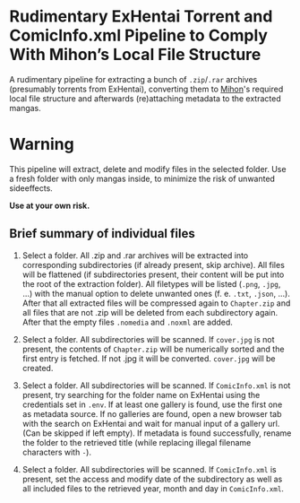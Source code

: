# Rudimentary ExHentai Torrent and ComicInfo.xml Pipeline to Comply With Mihon’s Local File Structure
A rudimentary pipeline for extracting a bunch of `.zip`/`.rar` archives (presumably torrents from ExHentai), converting them to [Mihon](https://mihon.app/)'s required local file structure and afterwards (re)attaching metadata to the extracted mangas.

# Warning
This pipeline will extract, delete and modify files in the selected folder. Use a fresh folder with only mangas inside, to minimize the risk of unwanted sideeffects.

**Use at your own risk.**

## Brief summary of individual files
1. Select a folder. All .zip and .rar archives will be extracted into corresponding subdirectories (if already present, skip archive). All files will be flattened (if subdirectories present, their content will be put into the root of the extraction folder). All filetypes will be listed (`.png`, `.jpg`, ...) with the manual option to delete unwanted ones (f. e. `.txt`, `.json`, ...). After that all extracted files will be compressed again to `Chapter.zip` and all files that are not .zip will be deleted from each subdirectory again. After that the empty files `.nomedia` and `.noxml` are added.

2. Select a folder. All subdirectories will be scanned. If `cover.jpg` is not present, the contents of `Chapter.zip` will be numerically sorted and the first entry is fetched. If not .jpg it will be converted. `cover.jpg` will be created.

3. Select a folder. All subdirectories will be scanned. If `ComicInfo.xml` is not present, try searching for the folder name on ExHentai using the credentials set in `.env`. If at least one gallery is found, use the first one as metadata source. If no galleries are found, open a new browser tab with the search on ExHentai and wait for manual input of a gallery url. (Can be skipped if left empty). If metadata is found successfully, rename the folder to the retrieved title (while replacing illegal filename characters with `-`).

4. Select a folder. All subdirectories will be scanned. If `ComicInfo.xml` is present, set the access and modify date of the subdirectory as well as all included files to the retrieved year, month and day in `ComicInfo.xml`.
